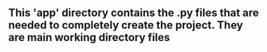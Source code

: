 ## This 'app' directory contains the .py files that are needed to completely create the project. They are main working directory files
